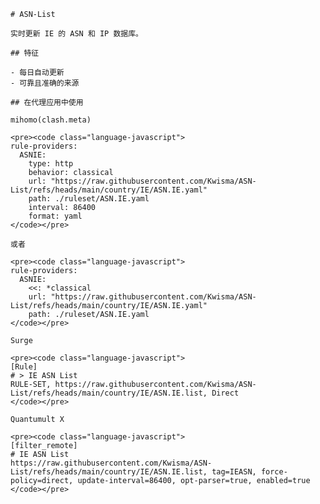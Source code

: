 
    # ASN-List
    
    实时更新 IE 的 ASN 和 IP 数据库。
    
    ## 特征
    
    - 每日自动更新
    - 可靠且准确的来源
    
    ## 在代理应用中使用
    
    mihomo(clash.meta)
   
    <pre><code class="language-javascript">
    rule-providers:
      ASNIE:
        type: http
        behavior: classical
        url: "https://raw.githubusercontent.com/Kwisma/ASN-List/refs/heads/main/country/IE/ASN.IE.yaml"
        path: ./ruleset/ASN.IE.yaml
        interval: 86400
        format: yaml
    </code></pre>

    或者

    <pre><code class="language-javascript">
    rule-providers:
      ASNIE:
        <<: *classical
        url: "https://raw.githubusercontent.com/Kwisma/ASN-List/refs/heads/main/country/IE/ASN.IE.yaml"
        path: ./ruleset/ASN.IE.yaml
    </code></pre>
    
    Surge
    
    <pre><code class="language-javascript">
    [Rule]
    # > IE ASN List
    RULE-SET, https://raw.githubusercontent.com/Kwisma/ASN-List/refs/heads/main/country/IE/ASN.IE.list, Direct
    </code></pre>
    
    Quantumult X
    
    <pre><code class="language-javascript">
    [filter_remote]
    # IE ASN List
    https://raw.githubusercontent.com/Kwisma/ASN-List/refs/heads/main/country/IE/ASN.IE.list, tag=IEASN, force-policy=direct, update-interval=86400, opt-parser=true, enabled=true
    </code></pre>
    